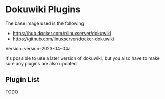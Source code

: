 # Dokuwiki Plugins

The base image used is the following

  * https://hub.docker.com/r/linuxserver/dokuwiki
  * https://github.com/linuxserver/docker-dokuwiki

Version: version-2023-04-04a

It's possible to use a later version of dokuwiki, but you also have to make sure any plugins are also updated

## Plugin List

TODO
